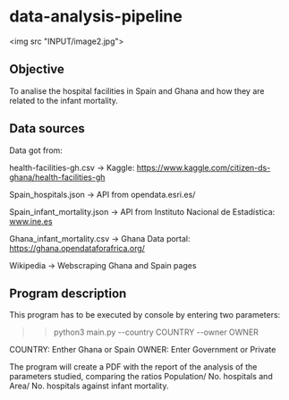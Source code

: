 # data-analysis-pipeline

<img src "INPUT/image2.jpg">

## Objective

To analise the hospital facilities in Spain and Ghana and how they are related to the infant mortality.


## Data sources

Data got from: 

health-facilities-gh.csv → Kaggle: https://www.kaggle.com/citizen-ds-ghana/health-facilities-gh

Spain_hospitals.json → API from opendata.esri.es/

Spain_infant_mortality.json → API from Instituto Nacional de Estadística: www.ine.es

Ghana_infant_mortality.csv → Ghana Data portal: https://ghana.opendataforafrica.org/

Wikipedia → Webscraping Ghana and Spain pages


## Program description

This program has to be executed by console by entering two parameters:
>> python3 main.py --country COUNTRY --owner OWNER

COUNTRY: Enther Ghana or Spain
OWNER: Enter Government or Private

The program will create a PDF with the report of the analysis of the parameters studied, comparing the ratios Population/ No. hospitals and Area/ No. hospitals against infant mortality.

